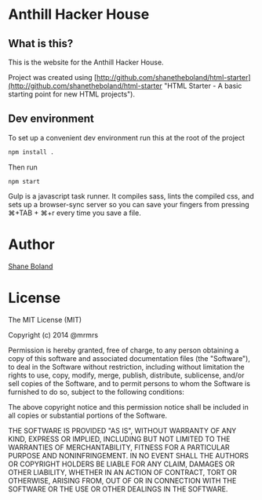 # Anthill Hacker House

## What is this?

This is the website for the Anthill Hacker House.

Project was created using [http://github.com/shanetheboland/html-starter](http://github.com/shanetheboland/html-starter "HTML Starter - A basic starting point for new HTML projects").

## Dev environment
To set up a convenient dev environment run this at the root of the project

```bash
npm install .
```

Then run

```
npm start
```

Gulp is a javascript task runner. It compiles sass, lints the compiled css, and
sets up a browser-sync server so you can save your fingers from pressing ⌘+TAB + ⌘+r 
every time you save a file.

# Author

[Shane Boland](http://shanetheboland.com "Shane Boland - Frontend Designer")

# License

The MIT License (MIT)

Copyright (c) 2014 @mrmrs

Permission is hereby granted, free of charge, to any person obtaining a copy
of this software and associated documentation files (the "Software"), to deal
in the Software without restriction, including without limitation the rights
to use, copy, modify, merge, publish, distribute, sublicense, and/or sell
copies of the Software, and to permit persons to whom the Software is
furnished to do so, subject to the following conditions:

The above copyright notice and this permission notice shall be included in
all copies or substantial portions of the Software.

THE SOFTWARE IS PROVIDED "AS IS", WITHOUT WARRANTY OF ANY KIND, EXPRESS OR
IMPLIED, INCLUDING BUT NOT LIMITED TO THE WARRANTIES OF MERCHANTABILITY,
FITNESS FOR A PARTICULAR PURPOSE AND NONINFRINGEMENT. IN NO EVENT SHALL THE
AUTHORS OR COPYRIGHT HOLDERS BE LIABLE FOR ANY CLAIM, DAMAGES OR OTHER
LIABILITY, WHETHER IN AN ACTION OF CONTRACT, TORT OR OTHERWISE, ARISING FROM,
OUT OF OR IN CONNECTION WITH THE SOFTWARE OR THE USE OR OTHER DEALINGS IN
THE SOFTWARE.


